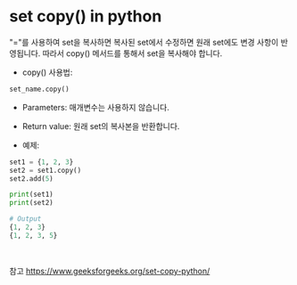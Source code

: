 # set copy() in python

"="를 사용하여 set을 복사하면 복사된 set에서 수정하면 원래 set에도 변경 사항이 반영됩니다. 따라서 copy() 메서드를 통해서 set을 복사해야 합니다.

+ copy() 사용법:
```python
set_name.copy()
```

+ Parameters: 매개변수는 사용하지 않습니다.

+ Return value: 원래 set의 복사본을 반환합니다.

+ 예제:
```python
set1 = {1, 2, 3}
set2 = set1.copy()
set2.add(5)

print(set1)
print(set2)

# Output
{1, 2, 3}
{1, 2, 3, 5} 
```

<br>

참고
<https://www.geeksforgeeks.org/set-copy-python/>